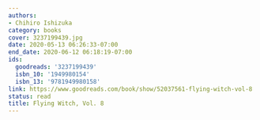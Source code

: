 ```yaml
---
authors:
- Chihiro Ishizuka
category: books
cover: 3237199439.jpg
date: 2020-05-13 06:26:33-07:00
end_date: 2020-06-12 06:18:19-07:00
ids:
  goodreads: '3237199439'
  isbn_10: '1949980154'
  isbn_13: '9781949980158'
link: https://www.goodreads.com/book/show/52037561-flying-witch-vol-8
status: read
title: Flying Witch, Vol. 8
---
```

